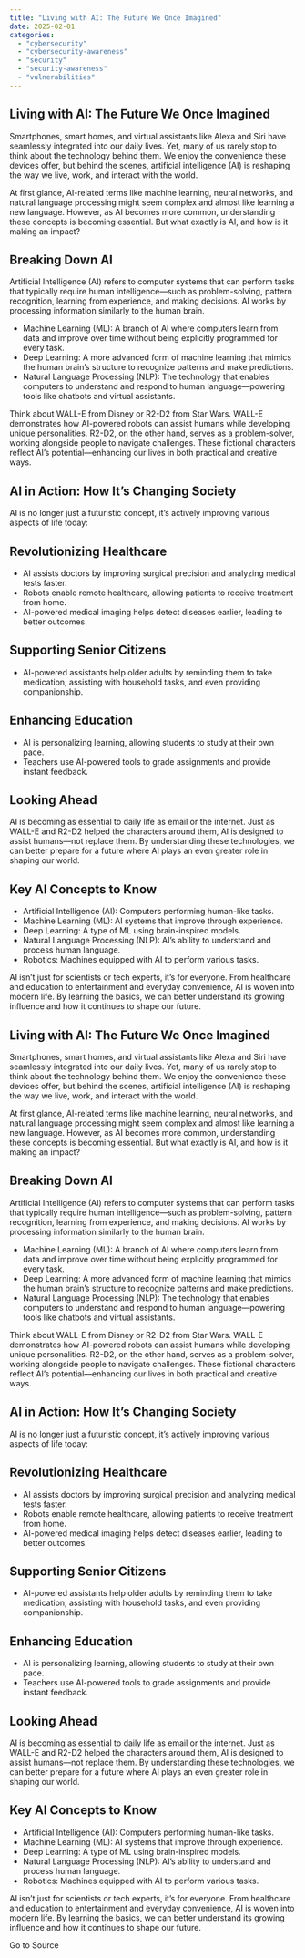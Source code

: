 ```yaml
---
title: "Living with AI: The Future We Once Imagined"
date: 2025-02-01
categories: 
  - "cybersecurity"
  - "cybersecurity-awareness"
  - "security"
  - "security-awareness"
  - "vulnerabilities"
---
```


## **Living with AI: The Future We Once Imagined**

Smartphones, smart homes, and virtual assistants like Alexa and Siri have seamlessly integrated into our daily lives. Yet, many of us rarely stop to think about the technology behind them. We enjoy the convenience these devices offer, but behind the scenes, artificial intelligence (AI) is reshaping the way we live, work, and interact with the world.

At first glance, AI-related terms like machine learning, neural networks, and natural language processing might seem complex and almost like learning a new language. However, as AI becomes more common, understanding these concepts is becoming essential. But what exactly is AI, and how is it making an impact?

## **Breaking Down AI**

Artificial Intelligence (AI) refers to computer systems that can perform tasks that typically require human intelligence—such as problem-solving, pattern recognition, learning from experience, and making decisions. AI works by processing information similarly to the human brain.

- Machine Learning (ML): A branch of AI where computers learn from data and improve over time without being explicitly programmed for every task.
- Deep Learning: A more advanced form of machine learning that mimics the human brain’s structure to recognize patterns and make predictions.
- Natural Language Processing (NLP): The technology that enables computers to understand and respond to human language—powering tools like chatbots and virtual assistants.

Think about WALL-E from Disney or R2-D2 from Star Wars. WALL-E demonstrates how AI-powered robots can assist humans while developing unique personalities. R2-D2, on the other hand, serves as a problem-solver, working alongside people to navigate challenges. These fictional characters reflect AI’s potential—enhancing our lives in both practical and creative ways.

## **AI in Action: How It’s Changing Society**

AI is no longer just a futuristic concept, it’s actively improving various aspects of life today:

## **Revolutionizing Healthcare**

- AI assists doctors by improving surgical precision and analyzing medical tests faster.
- Robots enable remote healthcare, allowing patients to receive treatment from home.
- AI-powered medical imaging helps detect diseases earlier, leading to better outcomes.

## **Supporting Senior Citizens**

- AI-powered assistants help older adults by reminding them to take medication, assisting with household tasks, and even providing companionship.

## **Enhancing Education**

- AI is personalizing learning, allowing students to study at their own pace.
- Teachers use AI-powered tools to grade assignments and provide instant feedback.

## **Looking Ahead**

AI is becoming as essential to daily life as email or the internet. Just as WALL-E and R2-D2 helped the characters around them, AI is designed to assist humans—not replace them. By understanding these technologies, we can better prepare for a future where AI plays an even greater role in shaping our world.

## **Key AI Concepts to Know**

- Artificial Intelligence (AI): Computers performing human-like tasks.
- Machine Learning (ML): AI systems that improve through experience.
- Deep Learning: A type of ML using brain-inspired models.
- Natural Language Processing (NLP): AI’s ability to understand and process human language.
- Robotics: Machines equipped with AI to perform various tasks.

AI isn’t just for scientists or tech experts, it’s for everyone. From healthcare and education to entertainment and everyday convenience, AI is woven into modern life. By learning the basics, we can better understand its growing influence and how it continues to shape our future.

## **Living with AI: The Future We Once Imagined**

Smartphones, smart homes, and virtual assistants like Alexa and Siri have seamlessly integrated into our daily lives. Yet, many of us rarely stop to think about the technology behind them. We enjoy the convenience these devices offer, but behind the scenes, artificial intelligence (AI) is reshaping the way we live, work, and interact with the world.

At first glance, AI-related terms like machine learning, neural networks, and natural language processing might seem complex and almost like learning a new language. However, as AI becomes more common, understanding these concepts is becoming essential. But what exactly is AI, and how is it making an impact?

## **Breaking Down AI**

Artificial Intelligence (AI) refers to computer systems that can perform tasks that typically require human intelligence—such as problem-solving, pattern recognition, learning from experience, and making decisions. AI works by processing information similarly to the human brain.

- Machine Learning (ML): A branch of AI where computers learn from data and improve over time without being explicitly programmed for every task.
- Deep Learning: A more advanced form of machine learning that mimics the human brain’s structure to recognize patterns and make predictions.
- Natural Language Processing (NLP): The technology that enables computers to understand and respond to human language—powering tools like chatbots and virtual assistants.

Think about WALL-E from Disney or R2-D2 from Star Wars. WALL-E demonstrates how AI-powered robots can assist humans while developing unique personalities. R2-D2, on the other hand, serves as a problem-solver, working alongside people to navigate challenges. These fictional characters reflect AI’s potential—enhancing our lives in both practical and creative ways.

## **AI in Action: How It’s Changing Society**

AI is no longer just a futuristic concept, it’s actively improving various aspects of life today:

## **Revolutionizing Healthcare**

- AI assists doctors by improving surgical precision and analyzing medical tests faster.
- Robots enable remote healthcare, allowing patients to receive treatment from home.
- AI-powered medical imaging helps detect diseases earlier, leading to better outcomes.

## **Supporting Senior Citizens**

- AI-powered assistants help older adults by reminding them to take medication, assisting with household tasks, and even providing companionship.

## **Enhancing Education**

- AI is personalizing learning, allowing students to study at their own pace.
- Teachers use AI-powered tools to grade assignments and provide instant feedback.

## **Looking Ahead**

AI is becoming as essential to daily life as email or the internet. Just as WALL-E and R2-D2 helped the characters around them, AI is designed to assist humans—not replace them. By understanding these technologies, we can better prepare for a future where AI plays an even greater role in shaping our world.

## **Key AI Concepts to Know**

- Artificial Intelligence (AI): Computers performing human-like tasks.
- Machine Learning (ML): AI systems that improve through experience.
- Deep Learning: A type of ML using brain-inspired models.
- Natural Language Processing (NLP): AI’s ability to understand and process human language.
- Robotics: Machines equipped with AI to perform various tasks.

AI isn’t just for scientists or tech experts, it’s for everyone. From healthcare and education to entertainment and everyday convenience, AI is woven into modern life. By learning the basics, we can better understand its growing influence and how it continues to shape our future.

Go to Source
